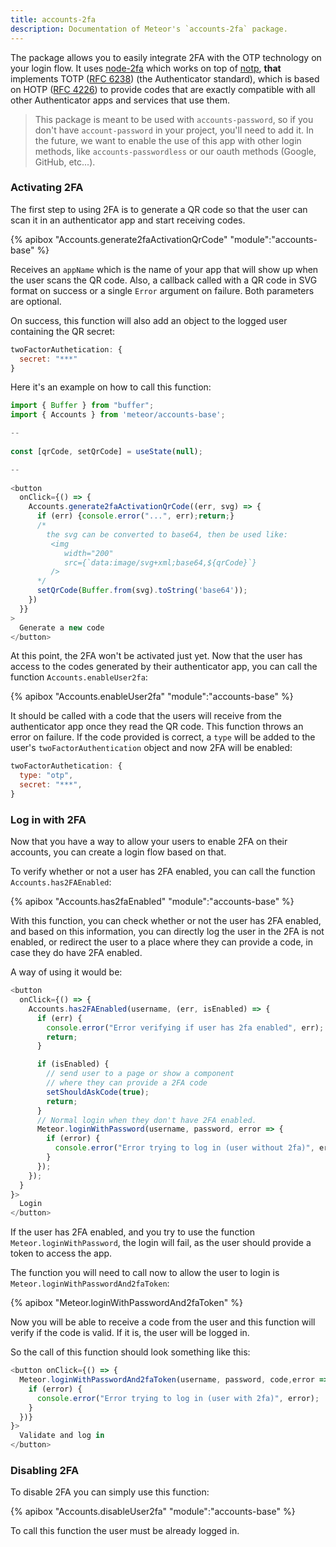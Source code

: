 ```yaml
---
title: accounts-2fa
description: Documentation of Meteor's `accounts-2fa` package.
---
```


The package allows you to easily integrate 2FA with the OTP technology on your login flow. It uses [node-2fa](https://www.npmjs.com/package/node-2fa) which works on top of [notp](https://github.com/guyht/notp), **that** implements TOTP ([RFC 6238](https://www.ietf.org/rfc/rfc6238.txt)) (the Authenticator standard), which is based on HOTP ([RFC 4226](https://www.ietf.org/rfc/rfc4226.txt)) to provide codes that are exactly compatible with all other Authenticator apps and services that use them.

> This package is meant to be used with `accounts-password`, so if you don't have `account-password` in your project, you'll need to add it. In the future, we want to enable the use of this app with other login methods, like `accounts-passwordless` or our oauth methods (Google, GitHub, etc...).

<h3 id="activating-2fa">Activating 2FA</h3>

The first step to using 2FA is to generate a QR code so that the user can scan it in an authenticator app and start receiving codes.

{% apibox "Accounts.generate2faActivationQrCode" "module":"accounts-base" %}

Receives an `appName` which is the name of your app that will show up when the user scans the QR code. Also, a callback called with a QR code in SVG format on success or a single `Error` argument
on failure. Both parameters are optional.

On success, this function will also add an object to the logged user containing the QR secret:

```js
twoFactorAuthetication: {
  secret: "***"
}
``` 

Here it's an example on how to call this function:

```js
import { Buffer } from "buffer";
import { Accounts } from 'meteor/accounts-base';

--
  
const [qrCode, setQrCode] = useState(null);

--
  
<button
  onClick={() => {
    Accounts.generate2faActivationQrCode((err, svg) => {
      if (err) {console.error("...", err);return;}
      /*
        the svg can be converted to base64, then be used like: 
         <img 
            width="200"
            src={`data:image/svg+xml;base64,${qrCode}`}
         />
      */
      setQrCode(Buffer.from(svg).toString('base64'));
    })
  }}
>
  Generate a new code
</button>
```


At this point, the 2FA won't be activated just yet. Now that the user has access to the codes generated by their authenticator app, you can call the function `Accounts.enableUser2fa`:

{% apibox "Accounts.enableUser2fa" "module":"accounts-base" %}

It should be called with a code that the users will receive from the authenticator app once they read the QR code. This function throws an error on failure. If the code provided is correct, a `type` will be added to the user's `twoFactorAuthentication` object and now 2FA will be enabled:

```js
twoFactorAuthetication: {
  type: "otp",
  secret: "***",
}
```

<h3 id="log-in-with-2fa">Log in with 2FA</h3>

Now that you have a way to allow your users to enable 2FA on their accounts, you can create a login flow based on that.

To verify whether or not a user has 2FA enabled, you can call the function `Accounts.has2FAEnabled`:

{% apibox "Accounts.has2faEnabled" "module":"accounts-base" %}

With this function, you can check whether or not the user has 2FA enabled, and based on this information, you can directly log the user in the 2FA is not enabled, or redirect the user to a place where they can provide a code, in case they do have 2FA enabled.

A way of using it would be:

```js
<button 
  onClick={() => {
    Accounts.has2FAEnabled(username, (err, isEnabled) => {
      if (err) {
        console.error("Error verifying if user has 2fa enabled", err);
        return;
      }

      if (isEnabled) {
        // send user to a page or show a component 
        // where they can provide a 2FA code
        setShouldAskCode(true);
        return;
      }
      // Normal login when they don't have 2FA enabled.
      Meteor.loginWithPassword(username, password, error => {
        if (error) {
          console.error("Error trying to log in (user without 2fa)", error);
        }
      });
    });
  }
}>
  Login
</button>
```

If the user has 2FA enabled, and you try to use the function `Meteor.loginWithPassword`, the login will fail, as the user should provide a token to access the app.

The function you will need to call now to allow the user to login is `Meteor.loginWithPasswordAnd2faToken`:

{% apibox "Meteor.loginWithPasswordAnd2faToken" %}

Now you will be able to receive a code from the user and this function will verify if the code is valid. If it is, the user will be logged in.

So the call of this function should look something like this:

```js
<button onClick={() => {
  Meteor.loginWithPasswordAnd2faToken(username, password, code,error => {
    if (error) {
      console.error("Error trying to log in (user with 2fa)", error);
    }
  })}
}>
  Validate and log in
</button>
```

<h3 id="disabling-2fa">Disabling 2FA</h3>

To disable 2FA you can simply use this function: 

{% apibox "Accounts.disableUser2fa" "module":"accounts-base" %}

To call this function the user must be already logged in.
